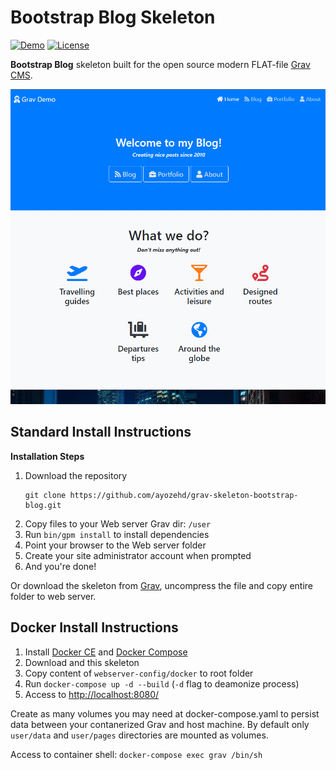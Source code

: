 # Bootstrap Blog Skeleton

[![Demo](https://img.shields.io/badge/Demo-BootstrapBlog-blue.svg?style=flat-square)](https://skeleton.ayozehd.com/)
[![License](https://img.shields.io/badge/License-MIT-blue.svg?style=flat-square)](https://github.com/ayozehd/grav-skeleton-bootstrap-blog/blob/master/LICENSE)

**Bootstrap Blog** skeleton built for the open source modern FLAT-file [Grav CMS](http://getgrav.org).

![](screenshot.jpg)

## Standard Install Instructions

**Installation Steps** 

1. Download the repository
    ```
    git clone https://github.com/ayozehd/grav-skeleton-bootstrap-blog.git
    ```
2. Copy files to your Web server Grav dir: `/user`
3. Run `bin/gpm install` to install dependencies
4. Point your browser to the Web server folder
5. Create your site administrator account when prompted
6. And you're done!

Or download the skeleton from [Grav](https://getgrav.org/downloads/skeletons), uncompress the file and copy entire folder to web server.

## Docker Install Instructions

1. Install [Docker CE](https://docs.docker.com/engine/install/) and [Docker Compose](https://docs.docker.com/compose/install/)
2. Download and this skeleton
3. Copy content of `webserver-config/docker` to root folder
4. Run `docker-compose up -d --build` (`-d` flag to deamonize process)
5. Access to [http://localhost:8080/](http://localhost:8080)

Create as many volumes you may need at docker-compose.yaml to persist data between your contanerized Grav and host machine. By default only `user/data` and `user/pages` directories are mounted as volumes.

Access to container shell: `docker-compose exec grav /bin/sh`
